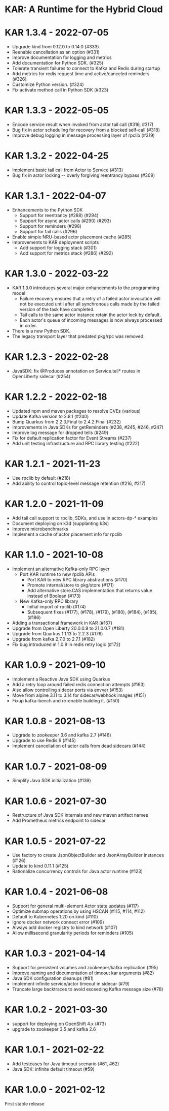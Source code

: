<!--
# Copyright IBM Corporation 2020,2022
#
# Licensed under the Apache License, Version 2.0 (the "License");
# you may not use this file except in compliance with the License.
# You may obtain a copy of the License at
#
#     http://www.apache.org/licenses/LICENSE-2.0
#
# Unless required by applicable law or agreed to in writing, software
# distributed under the License is distributed on an "AS IS" BASIS,
# WITHOUT WARRANTIES OR CONDITIONS OF ANY KIND, either express or implied.
# See the License for the specific language governing permissions and
# limitations under the License.
-->

# KAR: A Runtime for the Hybrid Cloud


# KAR 1.3.4 - 2022-07-05
+ Upgrade kind from 0.12.0 to 0.14.0 (#333)
+ Reenable cancellation as an option (#331)
+ Improve documentation for logging and metrics
+ Add documentation for Python SDK. (#325)
+ Tolerate transient failures to connect to Kafka and Redis during startup
+ Add metrics for redis request time and active/canceled reminders (#326)
+ Customize Python version. (#324)
+ Fix activate method call in Python SDK (#323)

# KAR 1.3.3 - 2022-05-05
+ Encode service result when invoked from actor tail call (#316, #317)
+ Bug fix in actor scheduling for recovery from a blocked self-call (#318)
+ Improve debug logging in message processing layer of rpclib (#319)

# KAR 1.3.2 - 2022-04-25
+ Implement basic tail call from Actor to Service (#313)
+ Bug fix in actor locking -- overly forgiving reentrancy bypass (#309)

# KAR 1.3.1 - 2022-04-07
+ Enhancements to the Python SDK
  + Support for reentrancy (#288) (#294)
  + Support for async actor calls (#290) (#293)
  + Support for reminders (#298)
  + Support for tail calls (#296)
+ Enable simple NRU-based actor placement cache (#285)
+ Improvements to KAR deployment scripts
  + Add support for logging stack (#301)
  + Add support for metrics stack (#286) (#292)

# KAR 1.3.0 - 2022-03-22
+ KAR 1.3.0 introduces several major enhancements to the programming model
  + Failure recovery ensures that a retry of a failed actor invocation
    will not be executed until after all synchronous calls made by the
    failed version of the task have completed.
  + Tail calls to the same actor instance retain the actor lock by default.
  + Each actor's queue of incoming messages is now always processed in order.
+ There is a new Python SDK.
+ The legacy transport layer that predated pkg/rpc was removed.

# KAR 1.2.3 - 2022-02-28
+ JavaSDK: fix @Produces annotation on Service.tell* routes in OpenLiberty sidecar (#254)

# KAR 1.2.2 - 2022-02-18
+ Updated npm and maven packages to resolve CVEs (various)
+ Update Kafka version to 2.8.1 (#240)
+ Bump Quarkus from 2.2.3.Final to 2.4.2.Final (#232)
+ Improvements in Java SDKs for getReminders (#238, #245, #246, #247)
+ Improve log message for dropped tells (#249)
+ Fix for default replication factor for Event Streams (#237)
+ Add unit testing infrastructure and RPC library testing (#222)

# KAR 1.2.1 - 2021-11-23
+ Use rpclib by default (#218)
+ Add ability to control topic-level message retention (#216, #217)

# KAR 1.2.0 - 2021-11-09
+ Add tail call support to rpclib, SDKs, and use in actors-dp-* examples
+ Document deploying on k3d (supplanting k3s)
+ Improve microbenchmarks
+ Implement a cache of actor placement info for rpclib

# KAR 1.1.0 - 2021-10-08
+ Implement an alternative Kafka-only RPC layer
    + Port KAR runtime to new rpclib APIs
        + Port KAR to new RPC library abstractions (#170)
        + Promote internal/store to pkg/store (#171)
        + Add alternative store.CAS implementation that returns value instead of Boolean (#173)
    + New Kafka-only RPC library
        + Initial import of rpclib (#174)
        + Subsequent fixes (#177), (#178), (#179), (#180), (#184), (#185), (#186)
+ Adding a transactional framework in KAR (#167)
+ Upgrade from Open Liberty 20.0.0.9 to 21.0.0.7 (#181)
+ Upgrade from Quarkus 1.1.13 to 2.2.3 (#176)
+ Upgrade from kafka 2.7.0 to 2.7.1 (#182)
+ Fix bug introduced in 1.0.9 in redis retry logic (#172)

# KAR 1.0.9 - 2021-09-10
+ Implement a Reactive Java SDK using Quarkus
+ Add a retry loop around failed redis connection attempts (#163)
+ Also allow controlling sidecar ports via envvar (#153)
+ Move from alpine 3.11 to 3.14 for sidecar/webhook images (#151)
+ Fixup kafka-bench and re-enable building it. (#150)

# KAR 1.0.8 - 2021-08-13
+ Upgrade to zookeeper 3.6 and kafka 2.7 (#146)
+ Upgrade to use Redis 6 (#145)
+ Implement cancellation of actor calls from dead sidecars (#144)

# KAR 1.0.7 - 2021-08-09
+ Simplify Java SDK initialization (#139)

# KAR 1.0.6 - 2021-07-30
+ Restructure of Java SDK internals and new maven artifact names
+ Add Prometheus metrics endpoint to sidecar

# KAR 1.0.5 - 2021-07-22
+ Use factory to create JsonObjectBuilder and JsonArrayBuilder instances (#126)
+ Update to kind 0.11.1 (#125)
+ Rationalize concurrency controls for Java actor runtime (#123)

# KAR 1.0.4 - 2021-06-08
+ Support for general multi-element Actor state updates (#117)
+ Optimize submap operations by using HSCAN (#115, #114, #112)
+ Default to Kubernetes 1.20 on kind (#110)
+ Ignore docker network connect error (#109)
+ Always add docker registry to kind network (#107)
+ Allow millisecond granularity periods for reminders (#105)

# KAR 1.0.3 - 2021-04-14
+ Support for persistent volumes and zookeeper/kafka replication (#95)
+ Improve naming and documentation of timeout kar arguments (#82)
+ Java SDK configuration cleanups (#81)
+ Implement infinite service/actor timeout in sidecar (#79)
+ Truncate large backtraces to avoid exceeding Kafka message size (#78)

# KAR 1.0.2 - 2021-03-30
+ support for deploying on OpenShift 4.x (#73)
+ upgrade to zookeeper 3.5 and kafka 2.6

# KAR 1.0.1 - 2021-02-22
+ Add testcases for Java timeout scenario (#61, #62)
+ Java SDK: infinite default timeout (#59)

# KAR 1.0.0 - 2021-02-12
First stable release
